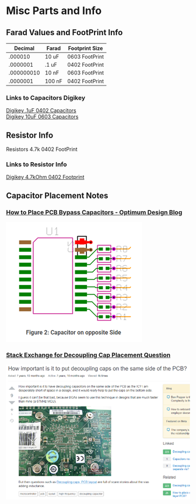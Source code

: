 # Misc Parts and Info  

## Farad Values and FootPrint Info  

| Decimal | Farad | Footprint Size |
| --- | --- | --- |
|.000010    | 10 uF |  0603 FootPrint  |
|.0000001   | .1 uF |  0402 FootPrint  |
|.000000010 | 10 nF |  0603 FootPrint  |
|.0000001   | 100 nF|  0402 FootPrint  |

### Links to Capacitors Digikey  
[Digikey .1uF 0402 Capacitors](https://www.digikey.com/product-detail/en/murata-electronics/GRM155R71E104KE14J/490-14603-1-ND/6606209)  
[Digikey 10uF 0603 Capacitors](https://www.digikey.com/product-detail/en/murata-electronics/GRM188R61E106MA73D/490-7202-1-ND/3900486)  

## Resistor Info
Resistors 4.7k 0402 FootPrint  

### Links to Resistor Info  
[Digikey 4.7kOhm 0402 Footprint](https://www.digikey.com/product-detail/en/yageo/RC0402FR-074K7L/311-4.7KLRCT-ND/2827881)  

## Capacitor Placement Notes  
### [How to Place PCB Bypass Capacitors - Optimum Design Blog](http://blog.optimumdesign.com/how-to-place-a-pcb-bypass-capacitor-6-tips)  
![alt text][cap1]  

### [Stack Exchange for Decoupling Cap Placement Question](https://electronics.stackexchange.com/questions/29286/how-important-is-it-to-put-decoupling-caps-on-the-same-side-of-the-pcb)  
![alt text][cap2]   

[cap1]:/images/CapOppSide.PNG "Cap Placement Example"
[cap2]:/images/CapDecouplingPlacement.PNG "Cap Placement Example"